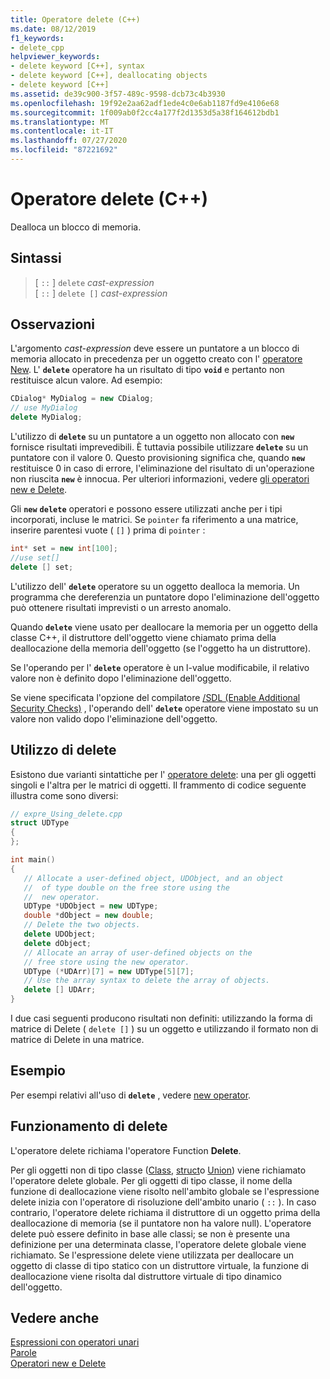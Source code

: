 ```yaml
---
title: Operatore delete (C++)
ms.date: 08/12/2019
f1_keywords:
- delete_cpp
helpviewer_keywords:
- delete keyword [C++], syntax
- delete keyword [C++], deallocating objects
- delete keyword [C++]
ms.assetid: de39c900-3f57-489c-9598-dcb73c4b3930
ms.openlocfilehash: 19f92e2aa62adf1ede4c0e6ab1187fd9e4106e68
ms.sourcegitcommit: 1f009ab0f2cc4a177f2d1353d5a38f164612bdb1
ms.translationtype: MT
ms.contentlocale: it-IT
ms.lasthandoff: 07/27/2020
ms.locfileid: "87221692"
---
```

# <a name="delete-operator-c"></a>Operatore delete (C++)

Dealloca un blocco di memoria.

## <a name="syntax"></a>Sintassi

> [ `::` ] `delete` *cast-expression*\
> [ `::` ] `delete []` *cast-expression*

## <a name="remarks"></a>Osservazioni

L'argomento *cast-expression* deve essere un puntatore a un blocco di memoria allocato in precedenza per un oggetto creato con l' [operatore New](../cpp/new-operator-cpp.md). L' **`delete`** operatore ha un risultato di tipo **`void`** e pertanto non restituisce alcun valore. Ad esempio:

```cpp
CDialog* MyDialog = new CDialog;
// use MyDialog
delete MyDialog;
```

L'utilizzo di **`delete`** su un puntatore a un oggetto non allocato con **`new`** fornisce risultati imprevedibili. È tuttavia possibile utilizzare **`delete`** su un puntatore con il valore 0. Questo provisioning significa che, quando **`new`** restituisce 0 in caso di errore, l'eliminazione del risultato di un'operazione non riuscita **`new`** è innocua. Per ulteriori informazioni, vedere [gli operatori new e Delete](../cpp/new-and-delete-operators.md).

Gli **`new`** **`delete`** operatori e possono essere utilizzati anche per i tipi incorporati, incluse le matrici. Se `pointer` fa riferimento a una matrice, inserire parentesi vuote ( `[]` ) prima di `pointer` :

```cpp
int* set = new int[100];
//use set[]
delete [] set;
```

L'utilizzo dell' **`delete`** operatore su un oggetto dealloca la memoria. Un programma che dereferenzia un puntatore dopo l'eliminazione dell'oggetto può ottenere risultati imprevisti o un arresto anomalo.

Quando **`delete`** viene usato per deallocare la memoria per un oggetto della classe C++, il distruttore dell'oggetto viene chiamato prima della deallocazione della memoria dell'oggetto (se l'oggetto ha un distruttore).

Se l'operando per l' **`delete`** operatore è un l-value modificabile, il relativo valore non è definito dopo l'eliminazione dell'oggetto.

Se viene specificata l'opzione del compilatore [/SDL (Enable Additional Security Checks)](/cpp/build/reference/sdl-enable-additional-security-checks) , l'operando dell' **`delete`** operatore viene impostato su un valore non valido dopo l'eliminazione dell'oggetto.

## <a name="using-delete"></a>Utilizzo di delete

Esistono due varianti sintattiche per l' [operatore delete](../cpp/delete-operator-cpp.md): una per gli oggetti singoli e l'altra per le matrici di oggetti. Il frammento di codice seguente illustra come sono diversi:

```cpp
// expre_Using_delete.cpp
struct UDType
{
};

int main()
{
   // Allocate a user-defined object, UDObject, and an object
   //  of type double on the free store using the
   //  new operator.
   UDType *UDObject = new UDType;
   double *dObject = new double;
   // Delete the two objects.
   delete UDObject;
   delete dObject;
   // Allocate an array of user-defined objects on the
   // free store using the new operator.
   UDType (*UDArr)[7] = new UDType[5][7];
   // Use the array syntax to delete the array of objects.
   delete [] UDArr;
}
```

I due casi seguenti producono risultati non definiti: utilizzando la forma di matrice di Delete ( `delete []` ) su un oggetto e utilizzando il formato non di matrice di Delete in una matrice.

## <a name="example"></a>Esempio

Per esempi relativi all'uso di **`delete`** , vedere [new operator](../cpp/new-operator-cpp.md).

## <a name="how-delete-works"></a>Funzionamento di delete

L'operatore delete richiama l'operatore Function **Delete**.

Per gli oggetti non di tipo classe ([Class](../cpp/class-cpp.md), [struct](../cpp/struct-cpp.md)o [Union](../cpp/unions.md)) viene richiamato l'operatore delete globale. Per gli oggetti di tipo classe, il nome della funzione di deallocazione viene risolto nell'ambito globale se l'espressione delete inizia con l'operatore di risoluzione dell'ambito unario ( `::` ). In caso contrario, l'operatore delete richiama il distruttore di un oggetto prima della deallocazione di memoria (se il puntatore non ha valore null). L'operatore delete può essere definito in base alle classi; se non è presente una definizione per una determinata classe, l'operatore delete globale viene richiamato. Se l'espressione delete viene utilizzata per deallocare un oggetto di classe di tipo statico con un distruttore virtuale, la funzione di deallocazione viene risolta dal distruttore virtuale di tipo dinamico dell'oggetto.

## <a name="see-also"></a>Vedere anche

[Espressioni con operatori unari](../cpp/expressions-with-unary-operators.md)\
[Parole](../cpp/keywords-cpp.md)\
[Operatori new e Delete](../cpp/new-and-delete-operators.md)
